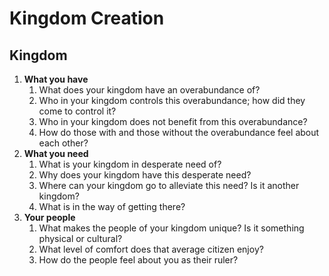 # Kingdom Creation

## Kingdom

1. **What you have**
   1. What does your kingdom have an overabundance of?
   2. Who in your kingdom controls this overabundance; how did they come to control it?
   3. Who in your kingdom does not benefit from this overabundance?
   4. How do those with and those without the overabundance feel about each other?
2. **What you need**
   1. What is your kingdom in desperate need of?
   2. Why does your kingdom have this desperate need?
   3. Where can your kingdom go to alleviate this need? Is it another kingdom?
   4. What is in the way of getting there?
3. **Your people**
   1. What makes the people of your kingdom unique? Is it something physical or cultural?
   2. What level of comfort does that average citizen enjoy?
   3. How do the people feel about you as their ruler?
